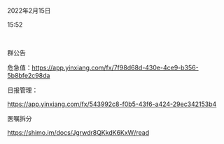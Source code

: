  

2022年2月15日

15:52

 

群公告

危急值：https://app.yinxiang.com/fx/7f98d68d-430e-4ce9-b356-5b8bfe2c98da

日报管理：

<https://app.yinxiang.com/fx/543992c8-f0b5-43f6-a424-29ec342153b4>

医嘱拆分

<https://shimo.im/docs/Jgrwdr8QKkdK6KxW/read>
